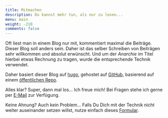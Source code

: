 ```yaml
---
title: Mitmachen
description: Du kannst mehr tun, als nur zu lesen...
menu: main
weight: -210
comments: false
---
```


Oft liest man in einem Blog nur mit, kommentiert maximal die Beiträge. Dieser Blog soll anders sein. Daher ist das selber Schreiben von Beiträgen sehr willkommen und absolut erwünscht. Und um der _Anarchie_ im Titel hierbei etwas Rechnung zu tragen, wurde die entsprechende Technik verwendet.

Daher basiert dieser Blog auf [hugo](http://gohugo.io), gehostet auf [GitHub](https://github.com), basierend auf einem [öffentlichen Repo](https://github.com/relationship-anarchy/relationship-anarchy.org).

Alles klar? Super, dann mal los... Ich freue mich!  Bei Fragen stehe ich gerne per [E-Mail](mr.smith@relationship-anarchy.org) zur Verfügung.

Keine Ahnung? Auch kein Problem... Falls Du Dich mit der Technik nicht weiter auseinander setzen willst, nutze einfach dieses  [Formular](/beitrag-einreichen). 
